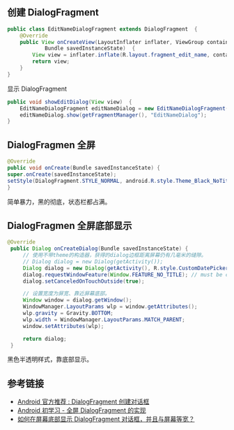 ##  创建 DialogFragment
```java
public class EditNameDialogFragment extends DialogFragment  {  
    @Override  
    public View onCreateView(LayoutInflater inflater, ViewGroup container,  
            Bundle savedInstanceState)  {  
        View view = inflater.inflate(R.layout.fragment_edit_name, container);  
        return view;  
    }  
}  
```
显示 DialogFragment
```java
public void showEditDialog(View view)  {  
    EditNameDialogFragment editNameDialog = new EditNameDialogFragment();  
    editNameDialog.show(getFragmentManager(), "EditNameDialog");  
}  
```
## DialogFragmen 全屏
```java
@Override
public void onCreate(Bundle savedInstanceState) {
super.onCreate(savedInstanceState);
setStyle(DialogFragment.STYLE_NORMAL, android.R.style.Theme_Black_NoTitleBar_Fullscreen);
}
```
简单暴力，黑的彻底，状态栏都占满。

## DialogFragmen 全屏底部显示
```java
@Override
 public Dialog onCreateDialog(Bundle savedInstanceState) {
     // 使用不带theme的构造器，获得的dialog边框距离屏幕仍有几毫米的缝隙。
     // Dialog dialog = new Dialog(getActivity());
     Dialog dialog = new Dialog(getActivity(), R.style.CustomDatePickerDialog);
     dialog.requestWindowFeature(Window.FEATURE_NO_TITLE); // must be called before set content
     dialog.setCanceledOnTouchOutside(true);

     // 设置宽度为屏宽、靠近屏幕底部。
     Window window = dialog.getWindow();
     WindowManager.LayoutParams wlp = window.getAttributes();
     wlp.gravity = Gravity.BOTTOM;
     wlp.width = WindowManager.LayoutParams.MATCH_PARENT;
     window.setAttributes(wlp);

     return dialog;
 }
```
黑色半透明样式，靠底部显示。

## 参考链接
- [ Android 官方推荐 : DialogFragment 创建对话框](http://blog.csdn.net/lmj623565791/article/details/37815413/)
- [Android 初学习 - 全屏 DialogFragment 的实现](http://blog.csdn.net/cnmilan/article/details/50546906)
- [如何在屏幕底部显示 DialogFragment 对话框，并且与屏幕等宽？](https://segmentfault.com/q/1010000003883964?_ea=407903)
